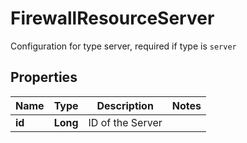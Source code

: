 

# FirewallResourceServer

Configuration for type server, required if type is `server`

## Properties

| Name | Type | Description | Notes |
|------------ | ------------- | ------------- | -------------|
|**id** | **Long** | ID of the Server |  |




